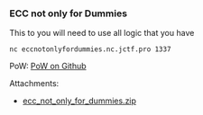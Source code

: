 ### ECC not only for Dummies
This to you will need to use all logic that you have

```
nc eccnotonlyfordummies.nc.jctf.pro 1337
```
PoW:
[PoW on Github](https://github.com/balsn/proof-of-work)


Attachments:
* [ecc_not_only_for_dummies.zip](./public/ecc_not_only_for_dummies.zip)